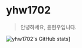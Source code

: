 # yhw1702

> 안녕하세요, 윤현우입니다.

![yhw1702's GitHub stats](https://github-readme-stats.vercel.app/api?username=yhw1702)]
